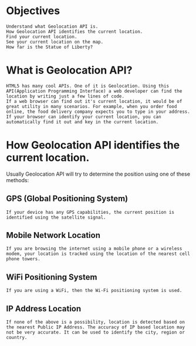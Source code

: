 # Objectives
    Understand what Geolocation API is.
    How Geolocation API identifies the current location.
    Find your current location.
    See your current location on the map.
    How far is the Statue of Liberty?

# What is Geolocation API?
    HTML5 has many cool APIs. One of it is Geolocation. Using this API(Application Programming Interface) a web developer can find the location by writing just a few lines of code.
    If a web browser can find out it's current location, it would be of great utility in many scenarios. For example, when you order food online, the food delivery company expects you to type in your address. If your browser can identify your current location, you can automatically find it out and key in the current location.

# How Geolocation API identifies the current location.
Usually Geolocation API will try to determine the position using one of these methods:
## GPS (Global Positioning System)
    If your device has any GPS capabilities, the current position is identified using the satellite signal.
## Mobile Network Location
    If you are browsing the internet using a mobile phone or a wireless modem, your location is tracked using the location of the nearest cell phone towers.
## WiFi Positioning System
    If you are using a WiFi, then the Wi-Fi positioning system is used.
## IP Address Location
    If none of the above is a possibility, location is detected based on the nearest Public IP Address. The accuracy of IP based location may not be very accurate. It can be used to identify the city, region or country.

